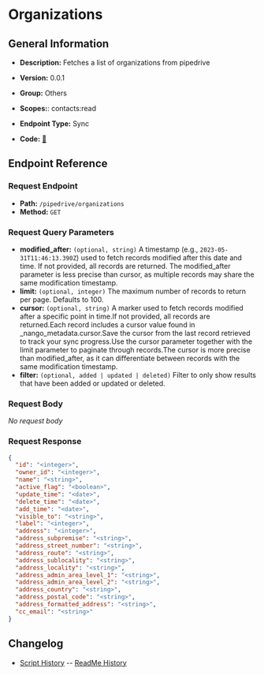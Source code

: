 # Organizations

## General Information

- **Description:** Fetches a list of organizations from pipedrive

- **Version:** 0.0.1
- **Group:** Others
- **Scopes:**: contacts:read
- **Endpoint Type:** Sync
- **Code:** [🔗](https://github.com/NangoHQ/integration-templates/tree/main/integrations/pipedrive/syncs/organizations.ts)

## Endpoint Reference

### Request Endpoint

- **Path:** `/pipedrive/organizations`
- **Method:** `GET`

### Request Query Parameters

- **modified_after:** `(optional, string)` A timestamp (e.g., `2023-05-31T11:46:13.390Z`) used to fetch records modified after this date and time. If not provided, all records are returned. The modified_after parameter is less precise than cursor, as multiple records may share the same modification timestamp.
- **limit:** `(optional, integer)` The maximum number of records to return per page. Defaults to 100.
- **cursor:** `(optional, string)` A marker used to fetch records modified after a specific point in time.If not provided, all records are returned.Each record includes a cursor value found in _nango_metadata.cursor.Save the cursor from the last record retrieved to track your sync progress.Use the cursor parameter together with the limit parameter to paginate through records.The cursor is more precise than modified_after, as it can differentiate between records with the same modification timestamp.
- **filter:** `(optional, added | updated | deleted)` Filter to only show results that have been added or updated or deleted.

### Request Body

_No request body_

### Request Response

```json
{
  "id": "<integer>",
  "owner_id": "<integer>",
  "name": "<string>",
  "active_flag": "<boolean>",
  "update_time": "<date>",
  "delete_time": "<date>",
  "add_time": "<date>",
  "visible_to": "<string>",
  "label": "<integer>",
  "address": "<integer>",
  "address_subpremise": "<string>",
  "address_street_number": "<string>",
  "address_route": "<string>",
  "address_sublocality": "<string>",
  "address_locality": "<string>",
  "address_admin_area_level_1": "<string>",
  "address_admin_area_level_2": "<string>",
  "address_country": "<string>",
  "address_postal_code": "<string>",
  "address_formatted_address": "<string>",
  "cc_email": "<string>"
}
```

## Changelog

- [Script History](https://github.com/NangoHQ/integration-templates/commits/main/integrations/pipedrive/syncs/organizations.ts)
-- [ReadMe History](https://github.com/NangoHQ/integration-templates/commits/main/integrations/pipedrive/syncs/organizations.md)
